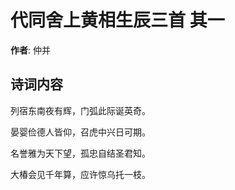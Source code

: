 # 代同舍上黄相生辰三首  其一

**作者**: 仲并

## 诗词内容

列宿东南夜有辉，门弧此际诞英奇。

晏婴俭德人皆仰，召虎中兴日可期。

名誉雅为天下望，孤忠自结圣君知。

大椿会见千年算，应许惊乌托一枝。

